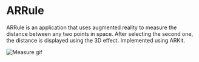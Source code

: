 # ARRule

ARRule is an application that uses augmented reality to measure the distance between any two points in space. After selecting the second one, the distance is displayed using the 3D effect. Implemented using ARKit.

![Measure gif](https://raw.githubusercontent.com/arn3th/ARRule/master/gifs/ARRule1.gif)
